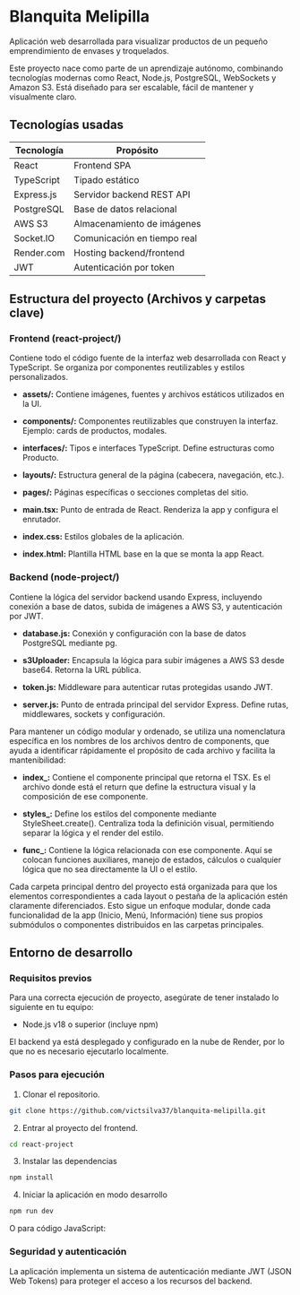 # Blanquita Melipilla

Aplicación web desarrollada para visualizar productos de un pequeño emprendimiento de envases y troquelados. 

Este proyecto nace como parte de un aprendizaje autónomo, combinando tecnologías modernas como React, Node.js, PostgreSQL, WebSockets y Amazon S3. Está diseñado para ser escalable, fácil de mantener y visualmente claro.

## Tecnologías usadas 

| Tecnología       | Propósito                           |
|------------------|-------------------------------------|
| React            | Frontend SPA                        |
| TypeScript       | Tipado estático                     |
| Express.js       | Servidor backend REST API           |
| PostgreSQL       | Base de datos relacional            |
| AWS S3           | Almacenamiento de imágenes          |
| Socket.IO        | Comunicación en tiempo real         |
| Render.com       | Hosting backend/frontend            |
| JWT              | Autenticación por token             |

## Estructura del proyecto (Archivos y carpetas clave)

### Frontend (react-project/)
Contiene todo el código fuente de la interfaz web desarrollada con React y TypeScript. Se organiza por componentes reutilizables y estilos personalizados.

* **assets/:** Contiene imágenes, fuentes y archivos estáticos utilizados en la UI.

* **components/:** Componentes reutilizables que construyen la interfaz. Ejemplo: cards de productos, modales.

* **interfaces/:** Tipos e interfaces TypeScript. Define estructuras como Producto.

* **layouts/:** Estructura general de la página (cabecera, navegación, etc.).

* **pages/:** Páginas específicas o secciones completas del sitio.

* **main.tsx:** Punto de entrada de React. Renderiza la app y configura el enrutador.

* **index.css:** Estilos globales de la aplicación.

* **index.html:** Plantilla HTML base en la que se monta la app React.


### Backend (node-project/)

Contiene la lógica del servidor backend usando Express, incluyendo conexión a base de datos, subida de imágenes a AWS S3, y autenticación por JWT.

* **database.js:** Conexión y configuración con la base de datos PostgreSQL mediante pg.

* **s3Uploader:** Encapsula la lógica para subir imágenes a AWS S3 desde base64. Retorna la URL pública.

* **token.js:** 	Middleware para autenticar rutas protegidas usando JWT.

* **server.js:** Punto de entrada principal del servidor Express. Define rutas, middlewares, sockets y configuración.

Para mantener un código modular y ordenado, se utiliza una nomenclatura específica en los nombres de los archivos dentro de components, que ayuda a identificar rápidamente el propósito de cada archivo y facilita la mantenibilidad:

* **index_:** Contiene el componente principal que retorna el TSX. Es el archivo donde está el return que define la estructura visual y la composición de ese componente.

* **styles_:** Define los estilos del componente mediante StyleSheet.create(). Centraliza toda la definición visual, permitiendo separar la lógica y el render del estilo.

* **func_:** Contiene la lógica relacionada con ese componente. Aquí se colocan funciones auxiliares, manejo de estados, cálculos o cualquier lógica que no sea directamente la UI o el estilo.

Cada carpeta principal dentro del proyecto está organizada para que los elementos correspondientes a cada layout o pestaña de la aplicación estén claramente diferenciados. Esto sigue un enfoque modular, donde cada funcionalidad de la app (Inicio, Menú, Información) tiene sus propios submódulos o componentes distribuidos en las carpetas principales.


## Entorno de desarrollo

### Requisitos previos

Para una correcta ejecución de proyecto, asegúrate de tener instalado lo siguiente en tu equipo:

* Node.js v18 o superior (incluye npm)

El backend ya está desplegado y configurado en la nube de Render, por lo que no es necesario ejecutarlo localmente.

### Pasos para ejecución

1. Clonar el repositorio.

```bash
git clone https://github.com/victsilva37/blanquita-melipilla.git
```

2. Entrar al proyecto del frontend.

```bash
cd react-project
```

3. Instalar las dependencias

```bash
npm install
```

4. Iniciar la aplicación en modo desarrollo

```bash
npm run dev
```
O para código JavaScript:

### Seguridad y autenticación

La aplicación implementa un sistema de autenticación mediante JWT (JSON Web Tokens) para proteger el acceso a los recursos del backend.

